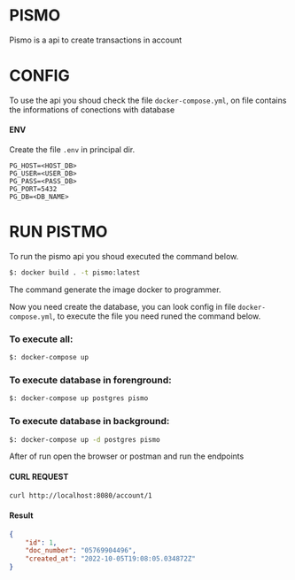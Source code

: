 # PISMO

Pismo is a api to create transactions in account

# CONFIG

To use the api you shoud check the file `docker-compose.yml`, on file contains the informations of conections with database

#### ENV

Create the file `.env` in principal dir.

```env
PG_HOST=<HOST_DB>
PG_USER=<USER_DB>
PG_PASS=<PASS_DB>
PG_PORT=5432
PG_DB=<DB_NAME>
```

# RUN PISTMO

To run the pismo api you shoud executed the command below.

```bash
$: docker build . -t pismo:latest
```

The command generate the image docker to programmer.

Now you need create the database, you can look config in file `docker-compose.yml`, to execute the file you need runed the command below.

### To execute all:

```bash
$: docker-compose up
```

### To execute database in forenground:

```bash
$: docker-compose up postgres pismo
```

### To execute database in background:

```bash
$: docker-compose up -d postgres pismo
```

After of run open the browser or postman and run the endpoints

#### CURL REQUEST

```bash
curl http://localhost:8080/account/1
```

#### Result
```json
{
    "id": 1,
    "doc_number": "05769904496",
    "created_at": "2022-10-05T19:08:05.034872Z"
}
